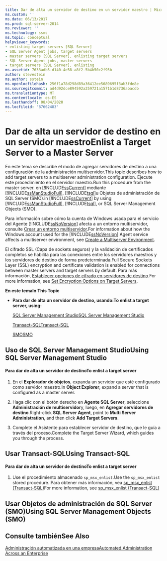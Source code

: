 ```yaml
---
title: Dar de alta un servidor de destino en un servidor maestro | Microsoft Docs
ms.custom: ''
ms.date: 06/13/2017
ms.prod: sql-server-2014
ms.reviewer: ''
ms.technology: ssms
ms.topic: conceptual
helpviewer_keywords:
- enlisting target servers [SQL Server]
- SQL Server Agent jobs, target servers
- master servers [SQL Server], enlisting target servers
- SQL Server Agent jobs, master servers
- target servers [SQL Server], enlisting
ms.assetid: 7633adb5-d140-4e58-a8f2-5b4b50c2f95b
author: stevestein
ms.author: sstein
ms.openlocfilehash: 256f1a78d298d89a36412ee5689695f3ab3fde8e
ms.sourcegitcommit: ad4d92dce894592a259721a1571b1d8736abacdb
ms.translationtype: MT
ms.contentlocale: es-ES
ms.lasthandoff: 08/04/2020
ms.locfileid: "87662483"
---
```

# <a name="enlist-a-target-server-to-a-master-server"></a><span data-ttu-id="d7683-102">Dar de alta un servidor de destino en un servidor maestro</span><span class="sxs-lookup"><span data-stu-id="d7683-102">Enlist a Target Server to a Master Server</span></span>
  <span data-ttu-id="d7683-103">En este tema se describe el modo de agregar servidores de destino a una configuración de la administración multiservidor.</span><span class="sxs-lookup"><span data-stu-id="d7683-103">This topic describes how to add target servers to a multiserver administration configuration.</span></span> <span data-ttu-id="d7683-104">Ejecute este procedimiento en el servidor maestro.</span><span class="sxs-lookup"><span data-stu-id="d7683-104">Run this procedure from the master server.</span></span> <span data-ttu-id="d7683-105">en [!INCLUDE[ssCurrent](../../includes/sscurrent-md.md)] mediante [!INCLUDE[ssManStudioFull](../../includes/ssmanstudiofull-md.md)], [!INCLUDE[tsql](../../includes/tsql-md.md)]u Objetos de administración de SQL Server (SMO).</span><span class="sxs-lookup"><span data-stu-id="d7683-105">in [!INCLUDE[ssCurrent](../../includes/sscurrent-md.md)] by using [!INCLUDE[ssManStudioFull](../../includes/ssmanstudiofull-md.md)], [!INCLUDE[tsql](../../includes/tsql-md.md)], or SQL Server Management Objects (SMO).</span></span>  
  
 <span data-ttu-id="d7683-106">Para información sobre cómo la cuenta de Windows usada para el servicio del Agente [!INCLUDE[ssNoVersion](../../includes/ssnoversion-md.md)] afecta a un entorno multiservidor, consulte [Crear un entorno multiservidor](create-a-multiserver-environment.md).</span><span class="sxs-lookup"><span data-stu-id="d7683-106">For information about how the Windows account used for the [!INCLUDE[ssNoVersion](../../includes/ssnoversion-md.md)] Agent service affects a multiserver environment, see [Create a Multiserver Environment](create-a-multiserver-environment.md).</span></span>  
  
 <span data-ttu-id="d7683-107">El cifrado SSL (Capa de sockets seguros) y la validación de certificados completos se habilita para las conexiones entre los servidores maestros y los servidores de destino de forma predeterminada.</span><span class="sxs-lookup"><span data-stu-id="d7683-107">Full Secure Sockets Layer (SSL) encryption and certificate validation is enabled for connections between master servers and target servers by default.</span></span> <span data-ttu-id="d7683-108">Para más información, [Establecer opciones de cifrado en servidores de destino](set-encryption-options-on-target-servers.md).</span><span class="sxs-lookup"><span data-stu-id="d7683-108">For more information, see [Set Encryption Options on Target Servers](set-encryption-options-on-target-servers.md).</span></span>  
  
 <span data-ttu-id="d7683-109">**En este tema**</span><span class="sxs-lookup"><span data-stu-id="d7683-109">**In This Topic**</span></span>  
  
-   <span data-ttu-id="d7683-110">**Para dar de alta un servidor de destino, usando:**</span><span class="sxs-lookup"><span data-stu-id="d7683-110">**To enlist a target server, using:**</span></span>  
  
     [<span data-ttu-id="d7683-111">SQL Server Management Studio</span><span class="sxs-lookup"><span data-stu-id="d7683-111">SQL Server Management Studio</span></span>](#SSMSProcedure)  
  
     [<span data-ttu-id="d7683-112">Transact-SQL</span><span class="sxs-lookup"><span data-stu-id="d7683-112">Transact-SQL</span></span>](#TsqlProcedure)  
  
     [<span data-ttu-id="d7683-113">SMO</span><span class="sxs-lookup"><span data-stu-id="d7683-113">SMO</span></span>](#PowerShellProcedure)  
  
##  <a name="using-sql-server-management-studio"></a><a name="SSMSProcedure"></a> <span data-ttu-id="d7683-114">Uso de SQL Server Management Studio</span><span class="sxs-lookup"><span data-stu-id="d7683-114">Using SQL Server Management Studio</span></span>  
  
#### <a name="to-enlist-a-target-server"></a><span data-ttu-id="d7683-115">Para dar de alta un servidor de destino</span><span class="sxs-lookup"><span data-stu-id="d7683-115">To enlist a target server</span></span>  
  
1.  <span data-ttu-id="d7683-116">En el **Explorador de objetos**, expanda un servidor que esté configurado como servidor maestro.</span><span class="sxs-lookup"><span data-stu-id="d7683-116">In **Object Explorer**, expand a server that is configured as a master server.</span></span>  
  
2.  <span data-ttu-id="d7683-117">Haga clic con el botón derecho en **Agente SQL Server**, seleccione **Administración de multiservidor**y, luego, en **Agregar servidores de destino**.</span><span class="sxs-lookup"><span data-stu-id="d7683-117">Right-click **SQL Server Agent**, point to **Multi Server Administration**, and then click **Add Target Servers**.</span></span>  
  
3.  <span data-ttu-id="d7683-118">Complete el Asistente para establecer servidor de destino, que le guía a través del proceso.</span><span class="sxs-lookup"><span data-stu-id="d7683-118">Complete the Target Server Wizard, which guides you through the process.</span></span>  
  
##  <a name="using-transact-sql"></a><a name="TsqlProcedure"></a> <span data-ttu-id="d7683-119">Usar Transact-SQL</span><span class="sxs-lookup"><span data-stu-id="d7683-119">Using Transact-SQL</span></span>  
  
#### <a name="to-enlist-a-target-server"></a><span data-ttu-id="d7683-120">Para dar de alta un servidor de destino</span><span class="sxs-lookup"><span data-stu-id="d7683-120">To enlist a target server</span></span>  
  
1.  <span data-ttu-id="d7683-121">Use el procedimiento almacenado `sp_msx_enlist`.</span><span class="sxs-lookup"><span data-stu-id="d7683-121">Use the `sp_msx_enlist` stored procedure.</span></span>  <span data-ttu-id="d7683-122">Para obtener más información, vea [sp_msx_enlist &#40;Transact-SQL&#41;](/sql/relational-databases/system-stored-procedures/sp-msx-enlist-transact-sql)</span><span class="sxs-lookup"><span data-stu-id="d7683-122">For more information, see [sp_msx_enlist &#40;Transact-SQL&#41;](/sql/relational-databases/system-stored-procedures/sp-msx-enlist-transact-sql)</span></span>  
  
##  <a name="using-sql-server-management-objects-smo"></a><a name="PowerShellProcedure"></a><span data-ttu-id="d7683-123">Usar Objetos de administración de SQL Server (SMO)</span><span class="sxs-lookup"><span data-stu-id="d7683-123">Using SQL Server Management Objects (SMO)</span></span>  
  
## <a name="see-also"></a><span data-ttu-id="d7683-124">Consulte también</span><span class="sxs-lookup"><span data-stu-id="d7683-124">See Also</span></span>  
 [<span data-ttu-id="d7683-125">Administración automatizada en una empresa</span><span class="sxs-lookup"><span data-stu-id="d7683-125">Automated Administration Across an Enterprise</span></span>](automated-administration-across-an-enterprise.md)  
  
  
